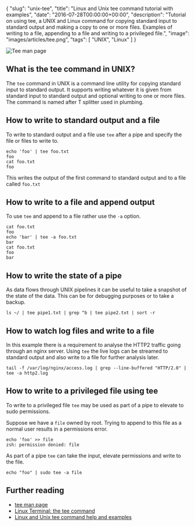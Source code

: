 {
  "slug": "unix-tee",
  "title": "Linux and Unix tee command tutorial with examples",
  "date": "2016-07-28T00:00:00+00:00",
  "description": "Tutorial on using tee, a UNIX and Linux command for copying standard input to standard output and making a copy to one or more files. Examples of writing to a file, appending to a file and writing to a privileged file.",
  "image": "images/articles/tee.png",
  "tags": [
    "UNIX",
    "Linux"
  ]
}

![Tee man page][4]

## What is the tee command in UNIX?

The `tee` command in UNIX is a command line utility for copying standard input to standard output. It supports writing whatever it is given from standard input to standard output and optional writing to one or more files. The command is named after T splitter used in plumbing. 

## How to write to standard output and a file

To write to standard output and a file use `tee` after a pipe and specify the file or files to write to.

    echo 'foo' | tee foo.txt
    foo
    cat foo.txt
    foo

This writes the output of the first command to standard output and to a file called `foo.txt`

## How to write to a file and append output

To use `tee` and append to a file rather use the `-a` option.

    cat foo.txt
    foo
    echo 'bar' | tee -a foo.txt
    bar
    cat foo.txt
    foo
    bar

## How to write the state of a pipe 

As data flows through UNIX pipelines it can be useful to take a snapshot of the state of the data. This can be for debugging purposes or to take a backup.

    ls ~/ | tee pipe1.txt | grep ^b | tee pipe2.txt | sort -r

## How to watch log files and write to a file

In this example there is a requirement to analyse the HTTP2 traffic going through an nginx server. Using `tee` the live logs can be streamed to standard output and also write to a file for further analysis later.

    tail -f /var/log/nginx/access.log | grep --line-buffered "HTTP/2.0" | tee -a http2.log

## How to write to a privileged file using tee

To write to a privileged file `tee` may be used as part of a pipe to elevate to sudo permissions.

Suppose we have a `file` owned by root. Trying to append to this file as a normal user results in a permissions error.

    echo 'foo' >> file 
    zsh: permission denied: file

As part of a pipe `tee` can take the input, elevate permissions and write to the file.

    echo "foo" | sudo tee -a file

## Further reading

* [tee man page][1]
* [Linux Terminal: the tee command][2]
* [Linux and Unix tee command help and examples][3]

[1]: http://man7.org/linux/man-pages/man1/tee.1.html
[2]: https://linuxaria.com/pills/linux-terminal-the-tee-command
[3]: http://www.computerhope.com/unix/utee.htm
[4]: /images/articles/tee.png
